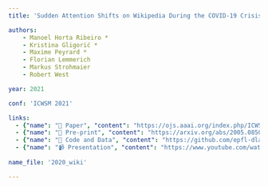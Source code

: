 ```yaml
---
title: 'Sudden Attention Shifts on Wikipedia During the COVID-19 Crisis'

authors:
    - Manoel Horta Ribeiro *
    - Kristina Gligorić *
    - Maxime Peyrard *
    - Florian Lemmerich
    - Markus Strohmaier
    - Robert West

year: 2021

conf: 'ICWSM 2021'

links:
  - {"name": "📜 Paper", "content": "https://ojs.aaai.org/index.php/ICWSM/article/view/18054/17857"}
  - {"name": "📄 Pre-print", "content": "https://arxiv.org/abs/2005.08505"}
  - {"name": "🔗️ Code and Data", "content": "https://github.com/epfl-dlab/wiki_pageviews_covid"}
  - {"name": "📹 Presentation", "content": "https://www.youtube.com/watch?v=tiBnS7VMtx0"}
  
name_file: '2020_wiki'

---
```

